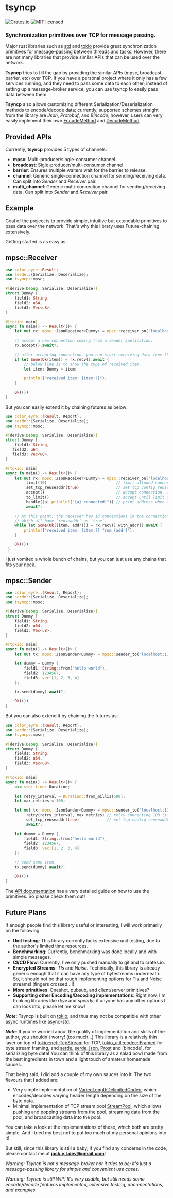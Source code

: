 # tsyncp

[![Crates.io][crates-badge]][crates-url]
[![MIT licensed][mit-badge]][mit-url]

[crates-badge]: https://img.shields.io/crates/v/tsyncp.svg
[crates-url]: https://crates.io/crates/tsyncp
[mit-badge]: https://img.shields.io/badge/license-MIT-blue.svg
[mit-url]: https://github.com/PoOnesNerfect/tsyncp/blob/main/LICENSE

### Synchronization primitives over TCP for message passing.

Major rust libraries such as [std] and [tokio] provide great synchronization primitives for
message-passing between threads and tasks. However, there are not many libraries
that provide similar APIs that can be used over the network.

**Tsyncp** tries to fill the gap by providing the similar APIs (mpsc, broadcast, barrier, etc) over TCP. If you
have a personal project where it only has a few services running, and they need to pass some data to each other;
instead of setting up a message-broker service, you can use tsyncp to easily pass data between them.

**Tsyncp** also allows customizing different Serialization/Deserialization methods to encode/decode
data; currently, supported schemes straight from the library are _Json_, _Protobuf_, and _Bincode_; however,
users can very easily implement their own [EncodeMethod] and [DecodeMethod].

## Provided APIs

Currently, **tsyncp** provides 5 types of channels:

-   **mpsc**: Multi-producer/single-consumer channel.
-   **broadcast**: Sigle-producer/multi-consumer channel.
-   **barrier**: Ensures multiple waiters wait for the barrier to release.
-   **channel**: Generic single-connection channel for sending/receiving data.
    Can split into _Sender_ and _Receiver_ pair.
-   **multi_channel**: Generic multi-connection channel for sending/receiving data.
    Can split into _Sender_ and _Receiver_ pair.

## Example

Goal of the project is to provide simple, intuitive but extendable primitives to pass data over the network.
That's why this library uses Future-chaining extensively.

Getting started is as easy as:

## mpsc::Receiver

```rust
use color_eyre::Result;
use serde::{Serialize, Deserialize};
use tsyncp::mpsc;

#[derive(Debug, Serialize, Deserialize)]
struct Dummy {
    field1: String,
    field2: u64,
    field3: Vec<u8>,
}

#[tokio::main]
async fn main() -> Result<()> {
    let mut rx: mpsc::JsonReceiver<Dummy> = mpsc::receiver_on("localhost:11114").await?;

    // accept a new connection coming from a sender application.
    rx.accept().await?;

    // after accepting connection, you can start receiving data from the receiver.
    if let Some(Ok(item)) = rx.recv().await {
        // below line is to show the type of received item.
        let item: Dummy = item;

        println!("received item: {item:?}");
    }

    Ok(())
}
```

But you can easily extend it by chaining futures as below:

```rust
use color_eyre::{Result, Report};
use serde::{Serialize, Deserialize};
use tsyncp::mpsc;

#[derive(Debug, Serialize, Deserialize)]
struct Dummy {
    field1: String,
   field2: u64,
   field3: Vec<u8>,
}

#[tokio::main]
async fn main() -> Result<()> {
    let mut rx: mpsc::JsonReceiver<Dummy> = mpsc::receiver_on("localhost:11114")
        .limit(10)                              // limit allowed connections to 10.
        .set_tcp_reuseaddr(true)                // set tcp config reuseaddr to `true`.
        .accept()                               // accept connection. (default: 1)
        .to_limit()                             // accept until limit is reached. (10)
        .handle(|a| println!("{a} connected!")) // print address when a connection is accepted.
        .await?;

    // At this point, the receiver has 10 connections in the connection pool,
    // which all have `reuseaddr` as `true`.
    while let Some(Ok((item, addr))) = rx.recv().with_addr().await {
        println!("received item: {item:?} from {addr}");
    }

    Ok(())
 }
```

I just vomited a whole bunch of chains, but you can just use any chains that fits your neck.

## mpsc::Sender

```rust
use color_eyre::{Result, Report};
use serde::{Serialize, Deserialize};
use tsyncp::mpsc;

#[derive(Debug, Serialize, Deserialize)]
struct Dummy {
    field1: String,
    field2: u64,
    field3: Vec<u8>,
}

#[tokio::main]
async fn main() -> Result<()> {
    let mut tx: mpsc::JsonSender<Dummy> = mpsc::sender_to("localhost:11114").await?;

    let dummy = Dummy {
        field1: String::from("hello world"),
        field2: 1234567,
        field3: vec![1, 2, 3, 4]
    };

    tx.send(dummy).await?;

    Ok(())
}
```

But you can also extend it by chaining the futures as:

```rust
use color_eyre::{Result, Report};
use serde::{Serialize, Deserialize};
use tsyncp::mpsc;

#[derive(Debug, Serialize, Deserialize)]
struct Dummy {
    field1: String,
    field2: u64,
    field3: Vec<u8>,
}

#[tokio::main]
async fn main() -> Result<()> {
    use std::time::Duration;

    let retry_interval = Duration::from_millis(500);
    let max_retries = 100;

    let mut tx: mpsc::JsonSender<Dummy> = mpsc::sender_to("localhost:11114")
        .retry(retry_interval, max_retries) // retry connecting 100 times every 500 ms.
        .set_tcp_reuseaddr(true)            // set tcp config reuseaddr to `true`.
        .await?;

    let dummy = Dummy {
        field1: String::from("hello world"),
        field2: 1234567,
        field3: vec![1, 2, 3, 4]
    };

    // send some item.
    tx.send(dummy).await?;

    Ok(())
}
```

The [API documentation](https://docs.rs/tsyncp/) has a very detailed guide on how to use the primitives. So please check them out!

## Future Plans

If enough people find this library useful or interesting, I will work primarily on the following:

-   **Unit testing**: This library currently lacks extensive unit testing, due to the author's limited time resources.
-   **Benchmarking**: Currently, benchmarking was done locally and with simple messages.
-   **CI/CD Flow**: Currently, I've only pushed manually to git and to crates.io.
-   **Encrypted Streams**: _Tls_ and _Noise_. Technically, this library is already generic enough that it can have any type of bytestreams underneath.
    So, it should not be that rough implementing options for Tls and Noise streams! (fingers crossed...!)
-   **More primitives**: Oneshot, pubsub, and client/server primitives?
-   **Supporting other Encoding/Decoding implementations**: Right now, I'm thinking libraries like _rkyv_ and _speedy_;
    if anyone has any other options I can look into, please let me know!

**_Note_**: Tsyncp is built on [tokio]; and thus may not be compatible with other async runtimes like async-std.

**_Note_**: If you're worried about the quality of implementation and skills of the author, you shouldn't worry! (too much...)
This library is a relatively thin layer on top of [tokio::net::TcpStream] for TCP,
[tokio_util::codec::Framed] for byte stream framing, and [serde], [serde_json], [Prost] and [bincode]. for serializing byte data!
You can think of this library as a salad bowl made from the best ingredients in town and a light touch of amateur homemade sauces.

That being said, I did add a couple of my own sauces into it. The two flavours that I added are:

-   Very simple implementation of [VariedLengthDelimitedCodec](https://docs.rs/tsyncp/latest/tsyncp/util/frame_codec/struct.VariedLengthDelimitedCodec.html),
    which encodes/decodes varying header length depending on the size of the byte data.
-   Minimal implementation of TCP stream pool [StreamPool](https://docs.rs/tsyncp/latest/tsyncp/util/stream_pool/struct.StreamPool.html),
    which allows pushing and popping streams from the pool, streaming data from the pool, and broadcasting data into the pool.

You can take a look at the implementations of these, which both are pretty simple.
And I tried my best not to put too much of my personal opinions into it!

But still, since this library is still a baby, if you find any concerns in the code, please contact me at **jack.y.l.dev@gmail.com**!

_Warning: Tsyncp is not a message-broker nor it tries to be;
it's just a message-passing library for simple and convenient use cases._

_Warning: Tsyncp is still WIP! It's very usable, but still needs some encode/decode features implemented, extensive testing, documentations, and examples._

[std]: https://doc.rust-lang.org/stable/std/
[tokio]: https://docs.rs/tokio/latest/tokio/index.html
[encodemethod]: https://docs.rs/tsyncp/latest/tsyncp/util/codec/trait.EncodeMethod.html
[decodemethod]: https://docs.rs/tsyncp/latest/tsyncp/util/codec/trait.DecodeMethod.html
[tokio::net::tcpstream]: https://docs.rs/tokio/latest/tokio/net/struct.TcpStream.html
[tokio_util::codec::framed]: https://docs.rs/tokio-util/latest/tokio_util/codec/struct.Framed.html
[serde]: https://crates.io/crates/serde
[serde_json]: https://crates.io/crates/serde_json
[prost]: https://crates.io/crates/prost
